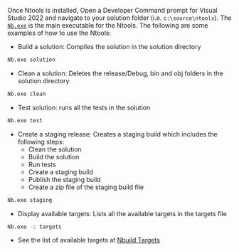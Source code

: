 

Once Ntools is installed, Open a Developer Command prompt for Visual Studio 2022 and navigate to your solution folder (i.e. `c:\source\ntools`).  The [`Nb.exe`](./ntools/nbuild.md) is the main executable for the Ntools.  The following are some examples of how to use the Ntools:

-   Build a solution: Compiles the solution in the solution directory

```cmd
Nb.exe solution
```
- Clean a solution:  Deletes the release/Debug, bin and obj folders in the solution directory

```cmd
Nb.exe clean
```
- Test solution: runs all the tests in the solution

```cmd
Nb.exe test
```
- Create a staging release: Creates a staging build which includes the following steps:
    - Clean the solution
    - Build the solution
    - Run tests
    - Create a staging build
    - Publish the staging build
    - Create a zip file of the staging build file

```cmd
Nb.exe staging
```
- Display available targets:  Lists all the available targets in the targets file
    
```cmd
Nb.exe -c targets
```
- See the list of available targets at [Nbuild Targets](./ntools/nbuild-targets.md)

